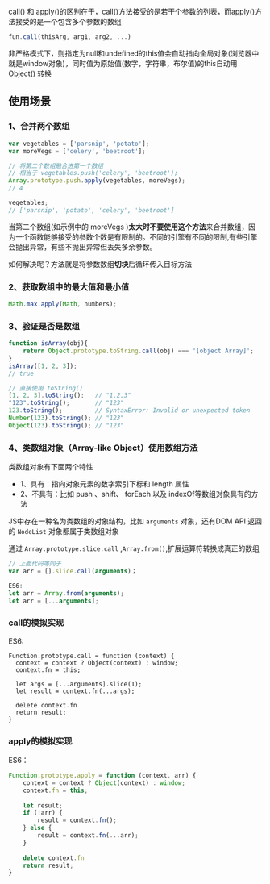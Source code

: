 #

call() 和 apply()的区别在于，call()方法接受的是若干个参数的列表，而apply()方法接受的是一个包含多个参数的数组

```js
fun.call(thisArg, arg1, arg2, ...)
```

非严格模式下，则指定为null和undefined的this值会自动指向全局对象(浏览器中就是window对象)，同时值为原始值(数字，字符串，布尔值)的this自动用 Object() 转换

## 使用场景

### 1、合并两个数组

```js
var vegetables = ['parsnip', 'potato'];
var moreVegs = ['celery', 'beetroot'];

// 将第二个数组融合进第一个数组
// 相当于 vegetables.push('celery', 'beetroot');
Array.prototype.push.apply(vegetables, moreVegs);
// 4

vegetables;
// ['parsnip', 'potato', 'celery', 'beetroot']
```

当第二个数组(如示例中的 moreVegs )**太大时不要使用这个方法**来合并数组，因为一个函数能够接受的参数个数是有限制的。不同的引擎有不同的限制,有些引擎会抛出异常，有些不抛出异常但丢失多余参数。

如何解决呢？方法就是将参数数组**切块**后循环传入目标方法

### 2、获取数组中的最大值和最小值

```js
Math.max.apply(Math, numbers);
```

### 3、验证是否是数组

```js
function isArray(obj){
    return Object.prototype.toString.call(obj) === '[object Array]';
}
isArray([1, 2, 3]);
// true

// 直接使用 toString()
[1, 2, 3].toString(); 	// "1,2,3"
"123".toString(); 		// "123"
123.toString(); 		// SyntaxError: Invalid or unexpected token
Number(123).toString(); // "123"
Object(123).toString(); // "123"
```

### 4、类数组对象（Array-like Object）使用数组方法

类数组对象有下面两个特性

- 1、具有：指向对象元素的数字索引下标和 length 属性
- 2、不具有：比如 push 、shift、 forEach 以及 indexOf等数组对象具有的方法

JS中存在一种名为类数组的对象结构，比如 `arguments` 对象，还有DOM API 返回的 `NodeList` 对象都属于类数组对象

通过 `Array.prototype.slice.call` ,`Array.from()`,扩展运算符转换成真正的数组

```js
// 上面代码等同于
var arr = [].slice.call(arguments)；

ES6:
let arr = Array.from(arguments);
let arr = [...arguments];
```

### call的模拟实现

ES6:

```JS
Function.prototype.call = function (context) {
  context = context ? Object(context) : window; 
  context.fn = this;

  let args = [...arguments].slice(1);
  let result = context.fn(...args);

  delete context.fn
  return result;
}
```

### apply的模拟实现

ES6：

```js
Function.prototype.apply = function (context, arr) {
    context = context ? Object(context) : window; 
    context.fn = this;
  
    let result;
    if (!arr) {
        result = context.fn();
    } else {
        result = context.fn(...arr);
    }
      
    delete context.fn
    return result;
}
```

